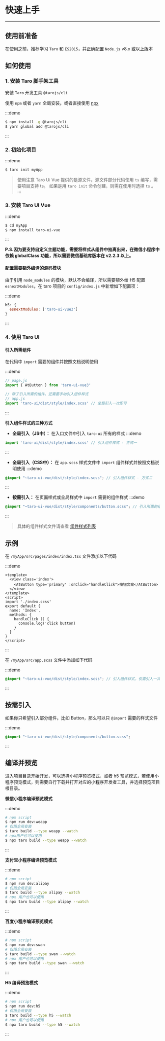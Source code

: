 # 快速上手

---

## 使用前准备

在使用之前，推荐学习 `Taro` 和 `ES2015`，并正确配置 `Node.js` v8.x 或以上版本

## 如何使用

### 1. 安装 Taro 脚手架工具

安装 `Taro` 开发工具 `@tarojs/cli`

使用 `npm` 或者 `yarn` 全局安装，或者直接使用 [npx](https://medium.com/@maybekatz/introducing-npx-an-npm-package-runner-55f7d4bd282b)

:::demo
```bash
$ npm install -g @tarojs/cli
$ yarn global add @tarojs/cli
```
:::

### 2. 初始化项目


:::demo
```bash
$ taro init myApp
```
>使用注意
Taro Ui Vue 提供的是源文件，源文件部分代码使用 `ts` 编写，需要项目支持 ts。
如果是用 `taro init` 命令创建，则需在使用时选择 `ts` 。
:::

### 3. 安装 Taro UI Vue

:::demo
```bash
$ cd myApp
$ npm install taro-ui-vue
```
:::

**P.S.因为要支持自定义主题功能，需要将样式从组件中抽离出来，在微信小程序中依赖 globalClass 功能，所以需要微信基础库版本在 v2.2.3 以上。**

#### 配置需要额外编译的源码模块

由于引用 `node_modules` 的模块，默认不会编译，所以需要额外给 H5 配置 `esnextModules`，在 taro 项目的 `config/index.js` 中新增如下配置项：

:::demo
```js
h5: {
  esnextModules: ['taro-ui-vue3']
}
```
:::

### 4. 使用 Taro UI

#### 引入所需组件

在代码中 `import` 需要的组件并按照文档说明使用

:::demo
```js
// page.js
import { AtButton } from 'taro-ui-vue3'

// 除了引入所需的组件，还需要手动引入组件样式
// app.js
import 'taro-ui/dist/style/index.scss' // 全局引入一次即可
```
:::

**引入组件样式的三种方式**

- **全局引入（JS中）：** 在入口文件中引入 `taro-ui` 所有的样式
:::demo
```js
import 'taro-ui/dist/style/index.scss' // 引入组件样式 - 方式一
```
:::

- **全局引入（CSS中）：** 在 `app.scss` 样式文件中 `import` 组件样式并按照文档说明使用
:::demo
```scss
@import "~taro-ui-vue/dist/style/index.scss"; // 引入组件样式 - 方式二
```
:::

- **按需引入：** 在页面样式或全局样式中 `import` 需要的组件样式
:::demo
```scss
@import "~taro-ui-vue/dist/style/components/button.scss"; // 引入所需的组件样式 - 方式三
```
:::

> 具体的组件样式文件请查看 [组件样式列表](https://github.com/NervJS/taro-ui/tree/dev/src/style/components)

## 示例

在 `/myApp/src/pages/index/index.tsx` 文件添加以下代码

:::demo

```vue
<template>
  <view class='index'>
    <AtButton type='primary' :onClick="handleClick">按钮文案</AtButton>
  </view>
</template>
<script>
import './index.scss'
export default {
  name: 'Index',
  methods: {
    handleClick () {
      console.log('click button)
    }
  }
}
</script>
```

:::

在 `/myApp/src/app.scss` 文件中添加如下代码

:::demo
```scss
@import "~taro-ui-vue/dist/style/index.scss"; // 引入组件样式，仅需引入一次即可
```
:::

## 按需引入

如果你只希望引入部分组件，比如 Button，那么可以只 `@import` 需要的样式文件

:::demo
```scss
@import "~taro-ui-vue/dist/style/components/button.scss";
```
:::

## 编译并预览

进入项目目录开始开发，可以选择小程序预览模式，或者 h5 预览模式，若使用小程序预览模式，则需要自行下载并打开对应的小程序开发者工具，并选择预览项目根目录。

**微信小程序编译预览模式**

:::demo
```bash
# npm script
$ npm run dev:weapp
# 仅限全局安装
$ taro build --type weapp --watch
# npx用户也可以使用
$ npx taro build --type weapp --watch
```
:::

**支付宝小程序编译预览模式**

:::demo
```bash
# npm script
$ npm run dev:alipay
# 仅限全局安装
$ taro build --type alipay --watch
# npx 用户也可以使用
$ npx taro build --type alipay --watch
```
:::

**百度小程序编译预览模式**

:::demo
```bash
# npm script
$ npm run dev:swan
# 仅限全局安装
$ taro build --type swan --watch
# npx 用户也可以使用
$ npx taro build --type swan --watch
```
:::

**H5 编译预览模式**

:::demo
```bash
# npm script
$ npm run dev:h5
# 仅限全局安装
$ taro build --type h5 --watch
# npx 用户也可以使用
$ npx taro build --type h5 --watch
```
:::
